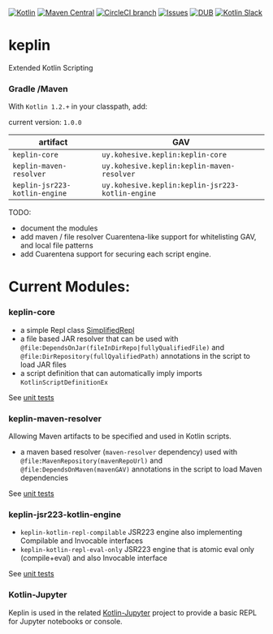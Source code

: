 [![Kotlin](https://img.shields.io/badge/kotlin-1.2.21-blue.svg)](http://kotlinlang.org)  [![Maven Central](https://img.shields.io/maven-central/v/uy.kohesive.keplin/keplin-core.svg)](https://mvnrepository.com/artifact/uy.kohesive.keplin) [![CircleCI branch](https://img.shields.io/circleci/project/kohesive/keplin/master.svg)](https://circleci.com/gh/kohesive/keplin/tree/master) [![Issues](https://img.shields.io/github/issues/kohesive/keplin.svg)](https://github.com/kohesive/keplin/issues?q=is%3Aopen) [![DUB](https://img.shields.io/dub/l/vibe-d.svg)](https://github.com/kohesive/keplin/blob/master/LICENSE) [![Kotlin Slack](https://img.shields.io/badge/chat-kotlin%20slack%20%23kohesive-orange.svg)](http://kotlinslackin.herokuapp.com)

# keplin

Extended Kotlin Scripting

### Gradle /Maven

With `Kotlin 1.2.+` in your classpath, add:

current version:  `1.0.0`

|artifact|GAV|
|---|---|
|`keplin-core`|`uy.kohesive.keplin:keplin-core`|
|`keplin-maven-resolver`|`uy.kohesive.keplin:keplin-maven-resolver`|
|`keplin-jsr223-kotlin-engine`|`uy.kohesive.keplin:keplin-jsr223-kotlin-engine`|

TODO:  

* document the modules
* add maven / file resolver Cuarentena-like support for whitelisting GAV, and local file patterns
* add Cuarentena support for securing each script engine.

# Current Modules:

### keplin-core

* a simple Repl class [SimplifiedRepl](./core/src/main/kotlin/uy/kohesive/keplin/kotlin/script/SimplifiedRepl.kt)
* a file based JAR resolver that can be used with `@file:DependsOnJar(fileInDirRepo|fullyQualifiedFile)` and `@file:DirRepository(fullQyalifiedPath)` annotations in the script to load JAR files
* a script definition that can automatically imply imports `KotlinScriptDefinitionEx`

See [unit tests](./core/src/test/kotlin/uy/kohesive/keplin/kotlin/script)

### keplin-maven-resolver

Allowing Maven artifacts to be specified and used in Kotlin scripts.

* a maven based resolver (`maven-resolver` dependency) used with `@file:MavenRepository(mavenRepoUrl)` and `@file:DependsOnMaven(mavenGAV)` annotations in the script to load Maven dependencies

See [unit tests](./maven-resolver/src/test/kotlin/uy/kohesive/keplin/kotlin/script/resolver/maven)

### keplin-jsr223-kotlin-engine

* `keplin-kotlin-repl-compilable` JSR223 engine also implementing Compilable and Invocable interfaces
* `keplin-kotlin-repl-eval-only` JSR223 engine that is atomic eval only (compile+eval) and also Invocable interface

See [unit tests](./jsr223-engine/src/test/kotlin/uy/kohesive/keplin/kotlin/script/jsr223)

### Kotlin-Jupyter 

Keplin is used in the related [Kotlin-Jupyter](https://github.com/ligee/kotlin-jupyter) project to provide a basic REPL for Jupyter notebooks or console.

